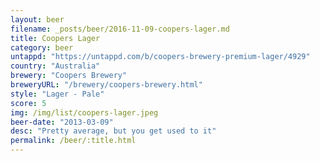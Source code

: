 ```yaml
---
layout: beer
filename: _posts/beer/2016-11-09-coopers-lager.md
title: Coopers Lager
category: beer
untappd: "https://untappd.com/b/coopers-brewery-premium-lager/4929"
country: "Australia"
brewery: "Coopers Brewery"
breweryURL: "/brewery/coopers-brewery.html"
style: "Lager - Pale"
score: 5
img: /img/list/coopers-lager.jpeg
beer-date: "2013-03-09"
desc: "Pretty average, but you get used to it"
permalink: /beer/:title.html
---
```

